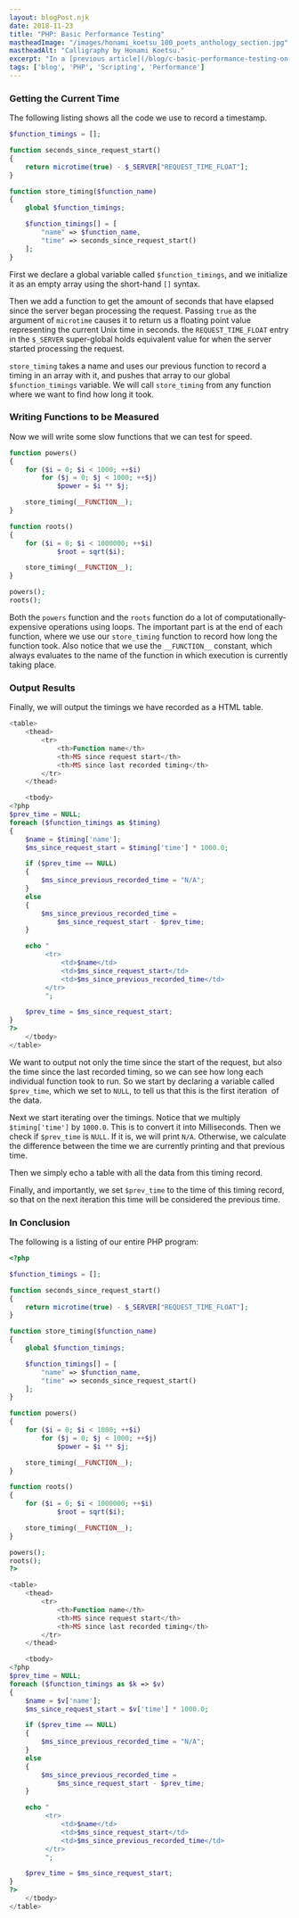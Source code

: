 ```yaml
---
layout: blogPost.njk
date: 2018-11-23
title: "PHP: Basic Performance Testing"
mastheadImage: "/images/honami_koetsu_100_poets_anthology_section.jpg"
mastheadAlt: "Calligraphy by Honami Koetsu."
excerpt: "In a [previous article](/blog/c-basic-performance-testing-on-linux) we looked at how you can test the performance of a C Program by using a high resolution timer. PHP has a similar capability, made available through the [microtime](https://secure.php.net/manual/en/function.microtime.php) function."
tags: ['blog', 'PHP', 'Scripting', 'Performance']
---
```


### Getting the Current Time

The following listing shows all the code we use to record a timestamp.

```php
$function_timings = [];

function seconds_since_request_start()
{
    return microtime(true) - $_SERVER["REQUEST_TIME_FLOAT"];
}

function store_timing($function_name)
{
    global $function_timings;

    $function_timings[] = [
        "name" => $function_name,
        "time" => seconds_since_request_start()
    ];
}
```

First we declare a global variable called `$function_timings`, and we initialize it as an empty array using the short-hand `[]` syntax.

Then we add a function to get the amount of seconds that have elapsed since the server began processing the request. Passing `true` as the argument of `microtime` causes it to return us a floating point value representing the current Unix time in seconds. the `REQUEST_TIME_FLOAT` entry in the `$_SERVER` super-global holds equivalent value for when the server started processing the request.

`store_timing` takes a name and uses our previous function to record a timing in an array with it, and pushes that array to our global `$function_timings` variable. We will call `store_timing` from any function where we want to find how long it took.

### Writing Functions to be Measured

Now we will write some slow functions that we can test for speed.

```php
function powers()
{
    for ($i = 0; $i < 1000; ++$i)
        for ($j = 0; $j < 1000; ++$j)
            $power = $i ** $j;

    store_timing(__FUNCTION__);
}

function roots()
{
    for ($i = 0; $i < 1000000; ++$i)
            $root = sqrt($i);

    store_timing(__FUNCTION__);
}

powers();
roots();
```

Both the `powers` function and the `roots` function do a lot of computationally-expensive operations using loops. The important part is at the end of each function, where we use our `store_timing` function to record how long the function took. Also notice that we use the `__FUNCTION__` constant, which always evaluates to the name of the function in which execution is currently taking place.

### Output Results

Finally, we will output the timings we have recorded as a HTML table.

```php
<table>
    <thead> 
        <tr>
            <th>Function name</th> 
            <th>MS since request start</th>
            <th>MS since last recorded timing</th>
        </tr>
    </thead>

    <tbody>
<?php
$prev_time = NULL;
foreach ($function_timings as $timing)
{
    $name = $timing['name'];
    $ms_since_request_start = $timing['time'] * 1000.0;

    if ($prev_time == NULL)
    {
        $ms_since_previous_recorded_time = "N/A";
    }
    else
    {
        $ms_since_previous_recorded_time = 
            $ms_since_request_start - $prev_time;
    }

    echo "
         <tr>
             <td>$name</td>
             <td>$ms_since_request_start</td>
             <td>$ms_since_previous_recorded_time</td>
         </tr>
         ";

    $prev_time = $ms_since_request_start;
}
?>
    </tbody>
</table>
```

We want to output not only the time since the start of the request, but also the time since the last recorded timing, so we can see how long each individual function took to run. So we start by declaring a variable called `$prev_time`, which we set to `NULL`, to tell us that this is the first iteration  of the data.

Next we start iterating over the timings. Notice that we multiply `$timing['time']` by `1000.0`. This is to convert it into Milliseconds. Then we check if `$prev_time` is `NULL`. If it is, we will print `N/A`. Otherwise, we calculate the difference between the time we are currently printing and that previous time.

Then we simply echo a table with all the data from this timing record.

Finally, and importantly, we set `$prev_time` to the time of this timing record, so that on the next iteration this time will be considered the previous time.

### In Conclusion

The following is a listing of our entire PHP program:

```php
<?php

$function_timings = [];

function seconds_since_request_start()
{
    return microtime(true) - $_SERVER["REQUEST_TIME_FLOAT"];
}

function store_timing($function_name)
{
    global $function_timings;

    $function_timings[] = [
        "name" => $function_name,
        "time" => seconds_since_request_start()
    ];
}

function powers()
{
    for ($i = 0; $i < 1000; ++$i)
        for ($j = 0; $j < 1000; ++$j)
            $power = $i ** $j;

    store_timing(__FUNCTION__);
}

function roots()
{
    for ($i = 0; $i < 1000000; ++$i)
            $root = sqrt($i);

    store_timing(__FUNCTION__);
}

powers();
roots();
?>

<table>
    <thead> 
        <tr>
            <th>Function name</th> 
            <th>MS since request start</th>
            <th>MS since last recorded timing</th>
        </tr>
    </thead>

    <tbody>
<?php
$prev_time = NULL;
foreach ($function_timings as $k => $v)
{
    $name = $v['name'];
    $ms_since_request_start = $v['time'] * 1000.0;

    if ($prev_time == NULL)
    {
        $ms_since_previous_recorded_time = "N/A";
    }
    else
    {
        $ms_since_previous_recorded_time = 
            $ms_since_request_start - $prev_time;
    }

    echo "
         <tr>
             <td>$name</td>
             <td>$ms_since_request_start</td>
             <td>$ms_since_previous_recorded_time</td>
         </tr>
         ";

    $prev_time = $ms_since_request_start;
}
?>
    </tbody>
</table>
```

